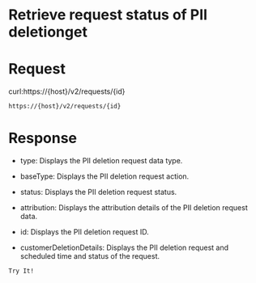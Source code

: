 # Retrieve request status of PII deletionget

# Request

curl:https://{host}/v2/requests/{id}

`https://{host}/v2/requests/{id}`

# Response

- type: Displays the PII deletion request data type.

- baseType:  Displays the PII deletion request action.

- status: Displays the PII deletion request status.

- attribution: Displays the attribution details of the PII deletion request data.

- id:  Displays the PII deletion request ID.

- customerDeletionDetails: Displays the PII deletion request and scheduled time and status of the request.

`Try It!`